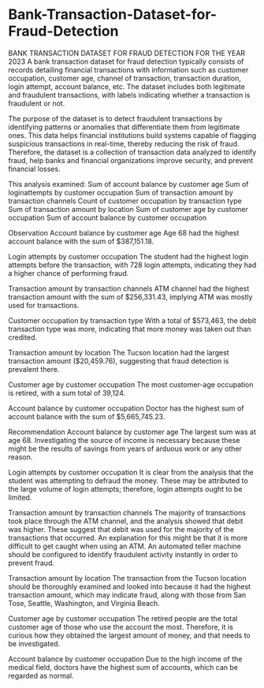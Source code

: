 # Bank-Transaction-Dataset-for-Fraud-Detection
BANK TRANSACTION DATASET FOR FRAUD DETECTION FOR THE YEAR 2023  A bank transaction dataset for fraud detection typically consists of records detailing financial transactions with information such as customer occupation, customer age, channel of transaction, transaction duration, login attempt, account balance, etc.
The dataset includes both legitimate and fraudulent transactions, with labels indicating whether a transaction is fraudulent or not.

The purpose of the dataset is to detect fraudulent transactions by identifying patterns or anomalies that differentiate them from legitimate ones. This data helps financial institutions build systems capable of flagging suspicious transactions in real-time, thereby reducing the risk of fraud.
Therefore, the dataset is a collection of transaction data analyzed to identify fraud, help banks and financial organizations improve security, and prevent financial losses.

This analysis examined:
Sum of account balance by customer age
Sum of loginattempts by customer occupation
Sum of transaction amount by transaction channels
Count of customer occupation by transaction type
Sum of transaction amount by location
Sum of customer age by customer occupation
Sum of account balance by customer occupation

Observation
Account balance by customer age
Age 68 had the highest account balance with the sum of $387,151.18.

Login attempts by customer occupation
The student had the highest login attempts before the transaction, with 728 login attempts, indicating they had a higher chance of performing fraud.

Transaction amount by transaction channels
ATM channel had the highest transaction amount with the sum of $256,331.43, implying ATM was mostly used for transactions.

Customer occupation by transaction type
With a total of $573,463, the debit transaction type was more, indicating that more money was taken out than credited.

Transaction amount by location
The Tucson location had the largest transaction amount ($20,459.76), suggesting that fraud detection is prevalent there.

Customer age by customer occupation
The most customer-age occupation is retired, with a sum total of 39,124.

Account balance by customer occupation
Doctor has the highest sum of account balance with the sum of $5,665,745.23.

Recommendation
Account balance by customer age
The largest sum was at age 68. Investigating the source of income is necessary because these might be the results of savings from years of arduous work or any other reason.

Login attempts by customer occupation
It is clear from the analysis that the student was attempting to defraud the money. These may be attributed to the large volume of login attempts; therefore, login attempts ought to be limited.

Transaction amount by transaction channels
The majority of transactions took place through the ATM channel, and the analysis showed that debit was higher. These suggest that debit was used for the majority of the transactions that occurred. An explanation for this might be that it is more difficult to get caught when using an ATM. An automated teller machine should be configured to identify fraudulent activity instantly in order to prevent fraud.

Transaction amount by location
The transaction from the Tucson location should be thoroughly examined and looked into because it had the highest transaction amount, which may indicate fraud, along with those from San Tose, Seattle, Washington, and Virginia Beach.

Customer age by customer occupation
The retired people are the total customer age of those who use the account the most. Therefore, it is curious how they obtained the largest amount of money, and that needs to be investigated.

Account balance by customer occupation
Due to the high income of the medical field, doctors have the highest sum of accounts, which can be regarded as normal.
